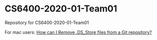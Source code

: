 # CS6400-2020-01-Team01
Repository for CS6400-2020-01-Team01

For mac users: [How can I Remove .DS_Store files from a Git repository?](https://stackoverflow.com/questions/107701/how-can-i-remove-ds-store-files-from-a-git-repository)
